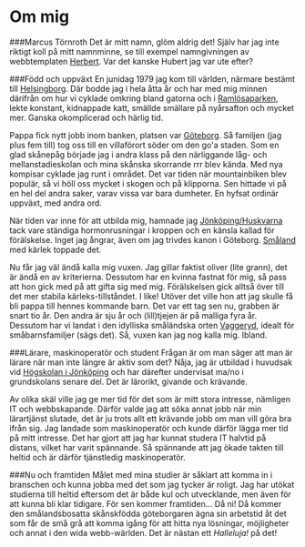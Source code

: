 Om mig
======

###Marcus Törnroth
Det är mitt namn, glöm aldrig det! Själv har jag inte riktigt koll på mitt namnminne, se till exempel namngivningen av webbtemplaten [Herbert](http://www.student.bth.se/~matg12/herbert/webroot/about.php). Var det kanske Hubert jag var ute efter?

###Född och uppväxt
En junidag 1979 jag kom till världen, närmare bestämt till [Helsingborg](http://www.familjenhelsingborg.se). Där bodde jag i hela åtta år och har med mig minnen därifrån om hur vi cyklade omkring bland gatorna och i [Ramlösaparken](http://ramlösa.se), lekte konstant, kidnappade katt, smällde smällare på nyårsafton och mycket mer. Ganska okomplicerad och härlig tid.

Pappa fick nytt jobb inom banken, platsen var [Göteborg](http://www.goteborg.com). Så familjen (jag plus fem till) tog oss till en villaförort söder om den go'a staden. Som en glad skånepåg började jag i andra klass på den närliggande låg- och mellanstadieskolan och mina skånska skorrande rrr blev kända. Med nya kompisar cyklade jag runt i området. Det var tiden när mountainbiken blev populär, så vi höll oss mycket i skogen och på klipporna. Sen hittade vi på en hel del andra saker, varav vissa var bara dumheter. En hyfsat ordinär uppväxt, med andra ord.

När tiden var inne för att utbilda mig, hamnade jag [Jönköping/Huskvarna](http://www.destinationjonkoping.se) tack vare ständiga hormonrusningar i kroppen och en känsla kallad för förälskelse. Inget jag ångrar, även om jag trivdes kanon i Göteborg. [Småland](http://www.visitsmaland.se) med kärlek toppade det.

Nu får jag väl ändå kalla mig vuxen. Jag gillar faktist oliver (lite grann), det är ändå en av kriterierna. Dessutom har en kvinna fastnat för mig, så pass att hon gick med på att gifta sig med mig. Förälskelsen gick alltså över till det mer stabila kärleks-tillståndet. I like! Utöver det ville hon att jag skulle få bli pappa till hennes kommande barn. Det var ett tag sen nu, grabben är snart tio år. Den andra är sju år och (lill)tjejen är på malliga fyra år. Dessutom har vi landat i den idylliska småländska orten [Vaggeryd](http://boivaggeryd.se), idealt för småbarnsfamiljer (sägs det). Så, vuxen kan jag nog kalla mig. Ibland.

###Lärare, maskinoperatör och student
Frågan är om man säger att man är lärare när man inte längre är aktiv som det? Nåja, jag är utbildad i huvudsak vid [Högskolan i Jönköping](http://www.hj.se) och har därefter undervisat ma/no i grundskolans senare del. Det är lärorikt, givande och krävande.

Av olika skäl ville jag ge mer tid för det som är mitt stora intresse, nämligen IT och webbskapande. Därför valde jag att söka annat jobb när min lärartjänst slutade, det är ju trots allt ett krävande jobb om man vill göra bra ifrån sig. Jag landade som maskinoperatör och kunde därför lägga mer tid på mitt intresse. Det har gjort att jag har kunnat studera IT halvtid på distans, vilket har varit spännande. Så spännande att jag ökade takten till heltid och är därför tjänstledig maskinoperatör.

###Nu och framtiden
Målet med mina studier är såklart att komma in i branschen och kunna jobba med det som jag tycker är roligt. Jag har utökat studierna till heltid eftersom det är både kul och utvecklande, men även för att kunna bli klar tidigare. För sen kommer framtiden... Då ni! Då kommer den smålandsbosatta skånskfödda göteborgaren ägna sin arbetstid åt det som får de små grå att komma igång för att hitta nya lösningar, möjligheter och annat i den wida webb-wärlden. Det är nästan ett *Halleluja!* på det!